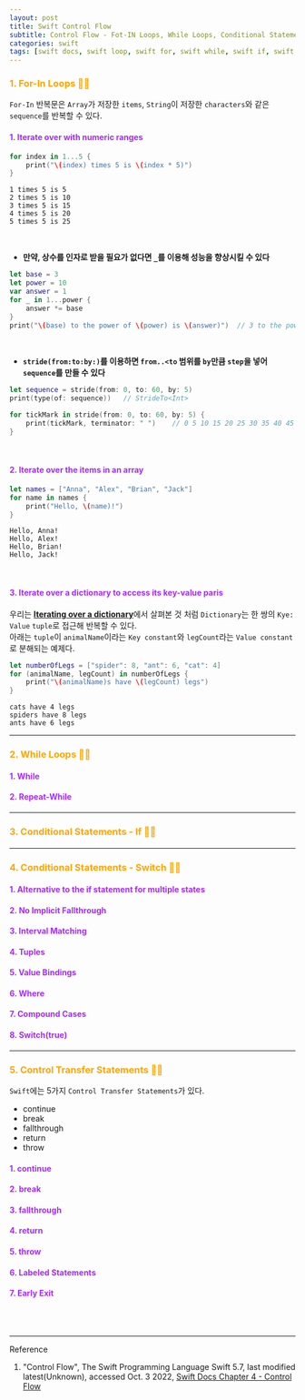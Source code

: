```yaml
---
layout: post
title: Swift Control Flow
subtitle: Control Flow - Fot-IN Loops, While Loops, Conditional Statements
categories: swift
tags: [swift docs, swift loop, swift for, swift while, swift if, swift switch, swift condition]
---
```


### <span style="color: orange">1. For-In Loops 👩‍💻</span>
`For-In` 반복문은 `Array`가 저장한 `items`, `String`이 저장한 `characters`와 같은 `sequence`를 반복할 수 있다.

#### <span style="color: rgba(166, 42, 254, 1)">1. Iterate over with numeric ranges</span>

```swift
for index in 1...5 {
    print("\(index) times 5 is \(index * 5)")
}
```

```console
1 times 5 is 5
2 times 5 is 10
3 times 5 is 15
4 times 5 is 20
5 times 5 is 25
```

<br>

* __만약, 상수를 인자로 받을 필요가 없다면 `_`를 이용해 성능을 향상시킬 수 있다__

```swift
let base = 3
let power = 10
var answer = 1
for _ in 1...power {
    answer *= base
}
print("\(base) to the power of \(power) is \(answer)")  // 3 to the power of 10 is 59049
```

<br>

* __`stride(from:to:by:)`를 이용하면 `from..<to` 범위를 `by`만큼 `step`을 넣어 `sequence`를 만들 수 있다__

```swift
let sequence = stride(from: 0, to: 60, by: 5)
print(type(of: sequence))   // StrideTo<Int>
```

```swift
for tickMark in stride(from: 0, to: 60, by: 5) {
    print(tickMark, terminator: " ")    // 0 5 10 15 20 25 30 35 40 45 50 55
}
```

<br>

#### <span style="color: rgba(166, 42, 254, 1)">2. Iterate over the items in an array</span>

```swift
let names = ["Anna", "Alex", "Brian", "Jack"]
for name in names {
    print("Hello, \(name)!")
}
```

```console
Hello, Anna!
Hello, Alex!
Hello, Brian!
Hello, Jack!
```

<br>

#### <span style="color: rgba(166, 42, 254, 1)">3. Iterate over a dictionary to access its key-value paris</span>

우리는 [**Iterating over a dictionary**][Iterating over a dictionary]에서 살펴본 것 처럼 `Dictionary`는 한 쌍의 `Kye: Value` `tuple`로 접근해 반복할 수 있다.  
아래는 `tuple`이 `animalName`이라는 `Key constant`와 `legCount`라는 `Value constant`로 분해되는 예제다.

[Iterating over a dictionary]: https://sbpark88.github.io/swift/2022/10/03/collection-types.html#h-6-iterating-over-a-dictionary

```swift
let numberOfLegs = ["spider": 8, "ant": 6, "cat": 4]
for (animalName, legCount) in numberOfLegs {
    print("\(animalName)s have \(legCount) legs")
}
```

```console
cats have 4 legs
spiders have 8 legs
ants have 6 legs
```

---

### <span style="color: orange">2. While Loops 👩‍💻</span>
#### <span style="color: rgba(166, 42, 254, 1)">1. While</span>
#### <span style="color: rgba(166, 42, 254, 1)">2. Repeat-While</span>

---

### <span style="color: orange">3. Conditional Statements - If 👩‍💻</span>
#### <span style="color: rgba(166, 42, 254, 1)"></span>

---

### <span style="color: orange">4. Conditional Statements - Switch 👩‍💻</span>
#### <span style="color: rgba(166, 42, 254, 1)">1. Alternative to the if statement for multiple states</span>
#### <span style="color: rgba(166, 42, 254, 1)">2. No Implicit Fallthrough</span>
#### <span style="color: rgba(166, 42, 254, 1)">3. Interval Matching</span>
#### <span style="color: rgba(166, 42, 254, 1)">4. Tuples</span>
#### <span style="color: rgba(166, 42, 254, 1)">5. Value Bindings</span>
#### <span style="color: rgba(166, 42, 254, 1)">6. Where</span>
#### <span style="color: rgba(166, 42, 254, 1)">7. Compound Cases</span>
#### <span style="color: rgba(166, 42, 254, 1)">8. Switch(true)</span>

---

### <span style="color: orange">5. Control Transfer Statements 👩‍💻</span>
`Swift`에는 5가지 `Control Transfer Statements`가 있다.

- continue
- break
- fallthrough
- return
- throw

#### <span style="color: rgba(166, 42, 254, 1)">1. continue</span>
#### <span style="color: rgba(166, 42, 254, 1)">2. break</span>
#### <span style="color: rgba(166, 42, 254, 1)">3. fallthrough</span>
#### <span style="color: rgba(166, 42, 254, 1)">4. return</span>
#### <span style="color: rgba(166, 42, 254, 1)">5. throw</span>
#### <span style="color: rgba(166, 42, 254, 1)">6. Labeled Statements</span>
#### <span style="color: rgba(166, 42, 254, 1)">7. Early Exit</span>

<br><br>

---
Reference

1. "Control Flow", The Swift Programming Language Swift 5.7, last modified latest(Unknown), accessed Oct. 3 2022, [Swift Docs Chapter 4 - Control Flow](https://docs.swift.org/swift-book/LanguageGuide/ControlFlow.html#)

